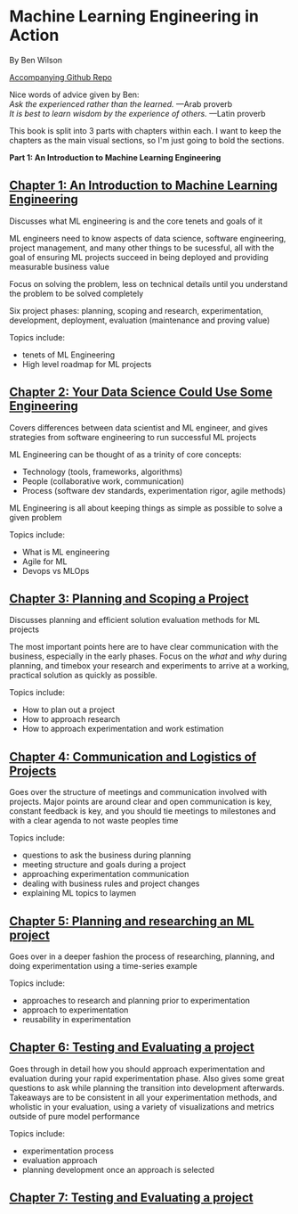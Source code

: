 # Machine Learning Engineering in Action

By Ben Wilson

[Accompanying Github Repo](https://github.com/BenWilson2/ML-Engineering)

Nice words of advice given by Ben:  
*Ask the experienced rather than the learned.*
—Arab proverb  
*It is best to learn wisdom by the experience of others.*
—Latin proverb

This book is split into 3 parts with chapters within each. I want to keep the chapters as the main visual sections, so I'm just going to bold the sections.

**Part 1: An Introduction to Machine Learning Engineering**  

## [Chapter 1: An Introduction to Machine Learning Engineering](./01_what_is_mle.md)

Discusses what ML engineering is and the core tenets and goals of it

ML engineers need to know aspects of data science, software engineering, project management, and many other things to be sucessful, all with the goal of ensuring ML projects succeed in being deployed and providing measurable business value

Focus on solving the problem, less on technical details until you understand the problem to be solved completely

Six project phases: planning, scoping and research, experimentation, development, deployment, evaluation (maintenance and proving value)

Topics include:

- tenets of ML Engineering
- High level roadmap for ML projects

## [Chapter 2: Your Data Science Could Use Some Engineering](./02_data_science_eng.md)

Covers differences between data scientist and ML engineer, and gives strategies from software engineering to run successful ML projects

ML Engineering can be thought of as a trinity of core concepts:

- Technology (tools, frameworks, algorithms)
- People (collaborative work, communication)
- Process (software dev standards, experimentation rigor, agile methods)

ML Engineering is all about keeping things as simple as possible to solve a given problem

Topics include:

- What is ML engineering
- Agile for ML
- Devops vs MLOps

## [Chapter 3: Planning and Scoping a Project](./03_planning_project.md)

Discusses planning and efficient solution evaluation methods for ML projects

The most important points here are to have clear communication with the business, especially in the early phases. Focus on the *what* and *why* during planning, and timebox your research and experiments to arrive at a working, practical solution as quickly as possible.

Topics include:

- How to plan out a project
- How to approach research
- How to approach experimentation and work estimation

## [Chapter 4: Communication and Logistics of Projects](./04_comms_logistics.md)

Goes over the structure of meetings and communication involved with projects. Major points are around clear and open communication is key, constant feedback is key, and you should tie meetings to milestones and with a clear agenda to not waste peoples time

Topics include:

- questions to ask the business during planning
- meeting structure and goals during a project
- approaching experimentation communication
- dealing with business rules and project changes
- explaining ML topics to laymen

## [Chapter 5: Planning and researching an ML project](./05_experimentation.md)

Goes over in a deeper fashion the process of researching, planning, and doing experimentation using a time-series example

Topics include:

- approaches to research and planning prior to experimentation
- approach to experimentation
- reusability in experimentation

## [Chapter 6: Testing and Evaluating a project](./06_testing_eval.md)

Goes through in detail how you should approach experimentation and evaluation during your rapid experimentation phase. Also gives some great questions to ask while planning the transition into development afterwards. Takeaways are to be consistent in all your experimentation methods, and wholistic in your evaluation, using a variety of visualizations and metrics outside of pure model performance

Topics include:

- experimentation process
- evaluation approach
- planning development once an approach is selected

## [Chapter 7: Testing and Evaluating a project](./06_testing_eval.md)
